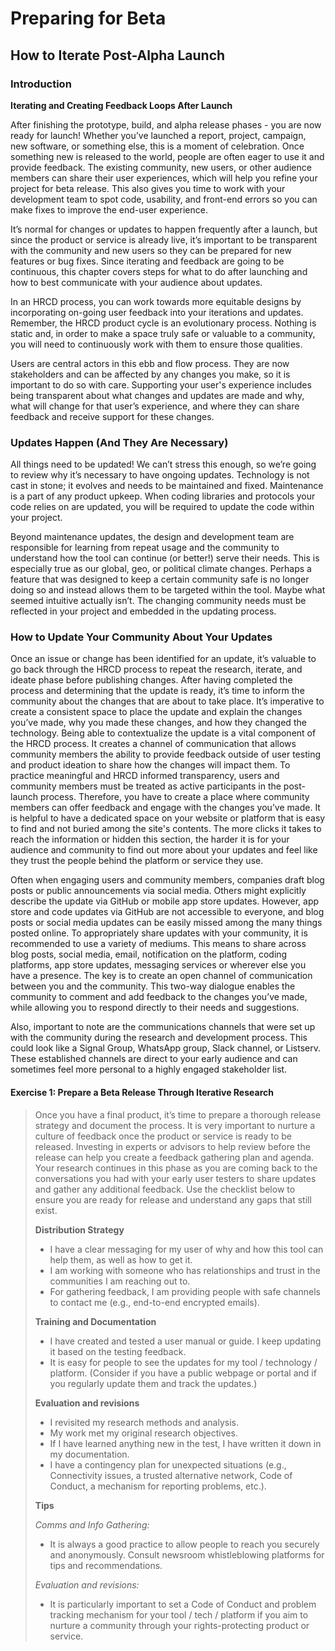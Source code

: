 # Preparing for Beta

## How to Iterate Post-Alpha Launch

### Introduction

**Iterating and Creating Feedback Loops After Launch**

After finishing the prototype, build, and alpha release phases - you are now ready for launch! Whether you’ve launched a report, project, campaign, new software, or something else, this is a moment of celebration. Once something new is released to the world, people are often eager to use it and provide feedback. The existing community, new users, or other audience members can share their user experiences, which will help you refine your project for beta release. This also gives you time to work with your development team to spot code, usability, and front-end errors so you can make fixes to improve the end-user experience.

It’s normal for changes or updates to happen frequently after a launch, but since the product or service is already live, it’s important to be transparent with the community and new users so they can be prepared for new features or bug fixes. Since iterating and feedback are going to be continuous, this chapter covers steps for what to do after launching and how to best communicate with your audience about updates.

In an HRCD process, you can work towards more equitable designs by incorporating on-going user feedback into your iterations and updates. Remember, the HRCD product cycle is an evolutionary process. Nothing is static and, in order to make a space truly safe or valuable to a community, you will need to continuously work with them to ensure those qualities.

Users are central actors in this ebb and flow process. They are now stakeholders and can be affected by any changes you make, so it is important to do so with care. Supporting your user's experience includes being transparent about what changes and updates are made and why, what will change for that user’s experience, and where they can share feedback and receive support for these changes.

### Updates Happen (And They Are Necessary)

All things need to be updated! We can’t stress this enough, so we’re going to review why it’s necessary to have ongoing updates. Technology is not cast in stone; it evolves and needs to be maintained and fixed. Maintenance is a part of any product upkeep. When coding libraries and protocols your code relies on are updated, you will be required to update the code within your project.

Beyond maintenance updates, the design and development team are responsible for learning from repeat usage and the community to understand how the tool can continue (or better!) serve their needs. This is especially true as our global, geo, or political climate changes. Perhaps a feature that was designed to keep a certain community safe is no longer doing so and instead allows them to be targeted within the tool. Maybe what seemed intuitive actually isn’t. The changing community needs must be reflected in your project and embedded in the updating process.

### How to Update Your Community About Your Updates

Once an issue or change has been identified for an update, it’s valuable to go back through the HRCD process to repeat the research, iterate, and ideate phase before publishing changes. After having completed the process and determining that the update is ready, it’s time to inform the community about the changes that are about to take place. It’s imperative to create a consistent space to place the update and explain the changes you’ve made, why you made these changes, and how they changed the technology. Being able to contextualize the update is a vital component of the HRCD process. It creates a channel of communication that allows community members the ability to provide feedback outside of user testing and product ideation to share how the changes will impact them. To practice meaningful and HRCD informed transparency, users and community members must be treated as active participants in the post-launch process. Therefore, you have to create a place where community members can offer feedback and engage with the changes you’ve made. It is helpful to have a dedicated space on your website or platform that is easy to find and not buried among the site's contents. The more clicks it takes to reach the information or hidden this section, the harder it is for your audience and community to find out more about your updates and feel like they trust the people behind the platform or service they use.

Often when engaging users and community members, companies draft blog posts or public announcements via social media. Others might explicitly describe the update via GitHub or mobile app store updates. However, app store and code updates via GitHub are not accessible to everyone, and blog posts or social media updates can be easily missed among the many things posted online. To appropriately share updates with your community, it is recommended to use a variety of mediums. This means to share across blog posts, social media, email, notification on the platform, coding platforms, app store updates, messaging services or wherever else you have a presence. The key is to create an open channel of communication between you and the community. This two-way dialogue enables the community to comment and add feedback to the changes you’ve made, while allowing you to respond directly to their needs and suggestions.

Also, important to note are the communications channels that were set up with the community during the research and development process. This could look like a Signal Group, WhatsApp group, Slack channel, or Listserv. These established channels are direct to your early audience and can sometimes feel more personal to a highly engaged stakeholder list.

#### Exercise 1: Prepare a Beta Release Through Iterative Research

> Once you have a final product, it’s time to prepare a thorough release strategy and document the process. It is very important to nurture
> a culture of feedback once the product or service is ready to be released. Investing in experts or advisors to help review before the release
> can help you create a feedback gathering plan and agenda.
> Your research continues in this phase as you are coming back to the conversations you had with your early user testers to share updates
> and gather any additional feedback. Use the checklist below to ensure you are ready for release and understand any gaps that still
> exist.
>
> **Distribution Strategy**
>
> - I have a clear messaging for my user of why and how this tool can help them, as well as how to get it.
> - I am working with someone who has relationships and trust in the communities I am reaching out to.
> - For gathering feedback, I am providing people with safe channels to contact me (e.g., end-to-end encrypted emails).
>
> **Training and Documentation**
>
> - I have created and tested a user manual or guide. I keep updating it based on the testing feedback.
> - It is easy for people to see the updates for my tool / technology / platform. (Consider if you have a public webpage or portal and if you regularly update them and track the updates.)
>
> **Evaluation and revisions**
>
> - I revisited my research methods and analysis.
> - My work met my original research objectives.
> - If I have learned anything new in the test, I have written it down in my documentation.
> - I have a contingency plan for unexpected situations (e.g., Connectivity issues, a trusted alternative network, Code of Conduct, a mechanism for reporting problems, etc.).
>
> **Tips**
>
> _Comms and Info Gathering:_
>
> - It is always a good practice to allow people to reach you securely and anonymously. Consult newsroom whistleblowing platforms for tips
>   and recommendations.
>
> _Evaluation and revisions:_
>
> - It is particularly important to set a Code of Conduct and problem tracking mechanism for your tool / tech / platform if you aim to nurture a community through your rights-protecting product or service.
